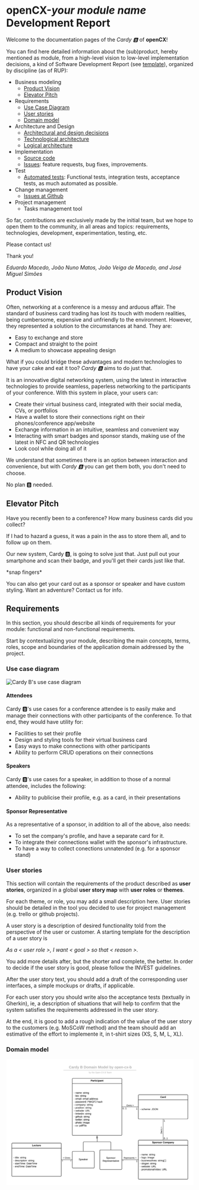 # openCX-*your module name* Development Report

Welcome to the documentation pages of the *Cardy 🅱️* of **openCX**!

You can find here detailed information about the (sub)product, hereby mentioned as module, from a high-level vision to low-level implementation decisions, a kind of Software Development Report (see [template](https://github.com/softeng-feup/open-cx/blob/master/docs/templates/Development-Report.md)), organized by discipline (as of RUP):

* Business modeling
  * [Product Vision](#Product-Vision)
  * [Elevator Pitch](#Elevator-Pitch)
* Requirements
  * [Use Case Diagram](#Use-case-diagram)
  * [User stories](#User-stories)
  * [Domain model](#Domain-model)
* Architecture and Design
  * [Architectural and design decisions]()
  * [Technological architecture]()
  * [Logical architecture]()
* Implementation
  * [Source code]()
  * [Issues](): feature requests, bug fixes, improvements.
* Test
  * [Automated tests](): Functional tests, integration tests, acceptance tests, as much automated as possible.
* Change management
  * [Issues at Github]()
* Project management
  * Tasks management tool

So far, contributions are exclusively made by the initial team, but we hope to open them to the community, in all areas and topics: requirements, technologies, development, experimentation, testing, etc.

Please contact us!

Thank you!

*Eduardo Macedo, João Nuno Matos, João Veiga de Macedo, and José Miguel Simões*

## Product Vision
Often, networking at a conference is a messy and arduous affair. The standard
of business card trading has lost its touch with modern realities, being
cumbersome, expensive and unfriendly to the environment. However, they
represented a solution to the circumstances at hand. They are:

 * Easy to exchange and store
 * Compact and straight to the point
 * A medium to showcase appealing design

What if you could bridge these advantages and modern technologies to have your
cake and eat it too? *Cardy 🅱️* aims to do just that.

It is an innovative digital networking system, using the latest in interactive
technologies to provide seamless, paperless networking to the participants of
your conference. With this system in place, your users can:

 * Create their virtual business card, integrated with their social media, CVs,
 or portfolios
 * Have a wallet to store their connections right on their phones/conference
 app/website
 * Exchange information in an intuitive, seamless and convenient way
 * Interacting with smart badges and sponsor stands, making use of the latest
 in NFC and QR technologies
 * Look cool while doing all of it

We understand that sometimes there is an option between interaction and
convenience, but with *Cardy 🅱️* you can get them both, you don't need to
choose.

No plan 🅱️ needed.

## Elevator Pitch
Have you recently been to a conference? How many business cards did you collect?

If I had to hazard a guess, it was a pain in the ass to  store them all, and to follow up on them.

Our new system, Cardy 🅱️, is going to solve just that. Just pull out your
smartphone and scan their badge, and you'll get their cards just like that.

\*snap fingers\*

You can also get your card out as a sponsor or speaker and have custom
styling. Want an adventure? Contact us for info.

## Requirements

In this section, you should describe all kinds of requirements for your module: functional and non-functional requirements.

Start by contextualizing your module, describing the main concepts, terms, roles, scope and boundaries of the application domain addressed by the project.

### Use case diagram

![Cardy B's use case diagram](https://raw.githubusercontent.com/softeng-feup/open-cx-b/master/docs/use-case-diagram.png)

#### Attendees
Cardy 🅱️'s use cases for a conference attendee is to easily make and manage
their connections with other participants of the conference. To that end, they
would have utility for:
  * Facilities to set their profile
  * Design and styling tools for their virtual business card
  * Easy ways to make connections with other participants
  * Ability to perform CRUD operations on their connections

#### Speakers
Cardy 🅱️'s use cases for a speaker, in addition to those of a normal attendee,
includes the following:
  * Ability to publicise their profile, e.g. as a card, in their presentations

#### Sponsor Representative
As a representative of a sponsor, in addition to all of the above, also needs:
* To set the company's profile, and have a separate card for it.
* To integrate their connections wallet with the sponsor's infrastructure.
* To have a way to collect conections unnatended (e.g. for a sponsor stand)

### User stories
This section will contain the requirements of the product described as **user stories**, organized in a global **user story map** with **user roles** or **themes**.

For each theme, or role, you may add a small description here. User stories should be detailed in the tool you decided to use for project management (e.g. trello or github projects).

A user story is a description of desired functionality told from the perspective of the user or customer. A starting template for the description of a user story is

*As a < user role >, I want < goal > so that < reason >.*

You add more details after, but the shorter and complete, the better. In order to decide if the user story is good, please follow the INVEST guidelines.

After the user story text, you should add a draft of the corresponding user interfaces, a simple mockups or drafts, if applicable.

For each user story you should write also the acceptance tests (textually in Gherkin), ie, a description of situations that will help to confirm that the system satisfies the requirements addressed in the user story.

At the end, it is good to add a rough indication of the value of the user story to the customers (e.g. MoSCoW method) and the team should add an estimative of the effort to implemente it, in t-shirt sizes (XS, S, M, L, XL).

### Domain model
![Cardy B's domain model diagram](https://raw.githubusercontent.com/softeng-feup/open-cx-b/master/docs/domain-model.png)
